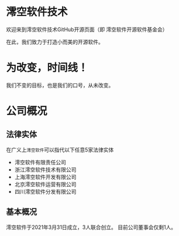 # 澪空软件技术
欢迎来到澪空软件技术GitHub开源页面（即 澪空软件开源软件基金会）

在此，我们致力于打造小而美的开源软件。

# 为改变，时间线！
我们不变的目标，也是我们的口号，从未改变。

# 公司概况
## 法律实体
在广义上`澪空软件`可以指代以下任意5家法律实体
* 澪空软件有限责任公司
* 浙江澪空软件技术有限公司
* 上海澪空软件开发有限公司
* 北京澪空软件运营有限公司
* 四川澪空软件分发有限公司
## 基本概况
澪空软件于2021年3月31日成立，3人联合创立。
目前公司董事会仅剩1人。

